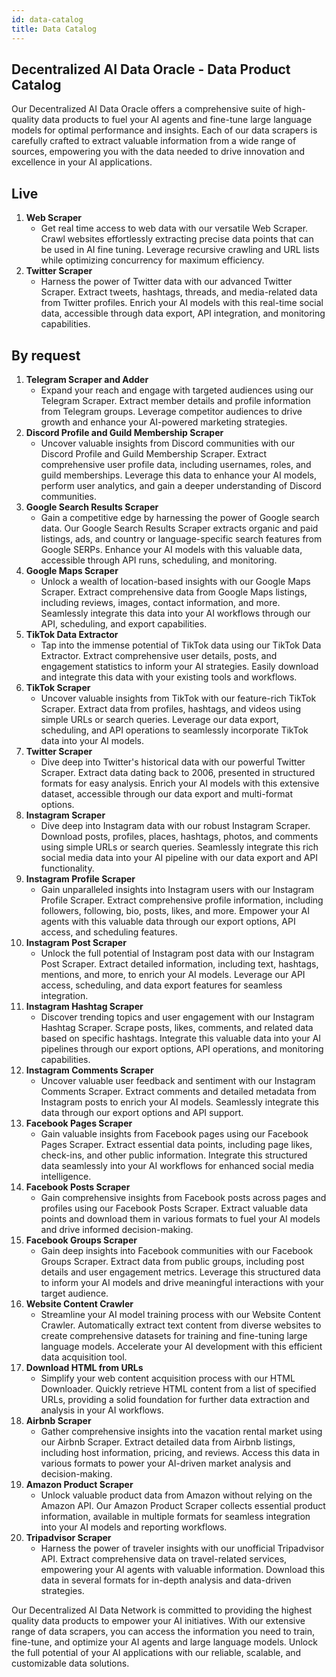 ```yaml
---
id: data-catalog
title: Data Catalog
---
```


## Decentralized AI Data Oracle - Data Product Catalog

Our Decentralized AI Data Oracle offers a comprehensive suite of high-quality data products to fuel your AI agents and fine-tune large language models for optimal performance and insights. Each of our data scrapers is carefully crafted to extract valuable information from a wide range of sources, empowering you with the data needed to drive innovation and excellence in your AI applications.

## Live

1. **Web Scraper**
    - Get real time access to web data with our versatile Web Scraper. Crawl websites effortlessly extracting precise data points that can be used in AI fine tuning. Leverage recursive crawling and URL lists while optimizing concurrency for maximum efficiency.
2. **Twitter Scraper**
    - Harness the power of Twitter data with our advanced Twitter Scraper. Extract tweets, hashtags, threads, and media-related data from Twitter profiles. Enrich your AI models with this real-time social data, accessible through data export, API integration, and monitoring capabilities.

## By request

1. **Telegram Scraper and Adder**
    - Expand your reach and engage with targeted audiences using our Telegram Scraper. Extract member details and profile information from Telegram groups. Leverage competitor audiences to drive growth and enhance your AI-powered marketing strategies.
2. **Discord Profile and Guild Membership Scraper**
    - Uncover valuable insights from Discord communities with our Discord Profile and Guild Membership Scraper. Extract comprehensive user profile data, including usernames, roles, and guild memberships. Leverage this data to enhance your AI models, perform user analytics, and gain a deeper understanding of Discord communities.
3. **Google Search Results Scraper**
    - Gain a competitive edge by harnessing the power of Google search data. Our Google Search Results Scraper extracts organic and paid listings, ads, and country or language-specific search features from Google SERPs. Enhance your AI models with this valuable data, accessible through API runs, scheduling, and monitoring.
4. **Google Maps Scraper**
    - Unlock a wealth of location-based insights with our Google Maps Scraper. Extract comprehensive data from Google Maps listings, including reviews, images, contact information, and more. Seamlessly integrate this data into your AI workflows through our API, scheduling, and export capabilities.
5. **TikTok Data Extractor**
    - Tap into the immense potential of TikTok data using our TikTok Data Extractor. Extract comprehensive user details, posts, and engagement statistics to inform your AI strategies. Easily download and integrate this data with your existing tools and workflows.
6. **TikTok Scraper**
    - Uncover valuable insights from TikTok with our feature-rich TikTok Scraper. Extract data from profiles, hashtags, and videos using simple URLs or search queries. Leverage our data export, scheduling, and API operations to seamlessly incorporate TikTok data into your AI models.
7. **Twitter Scraper**
    - Dive deep into Twitter's historical data with our powerful Twitter Scraper. Extract data dating back to 2006, presented in structured formats for easy analysis. Enrich your AI models with this extensive dataset, accessible through our data export and multi-format options.
8. **Instagram Scraper**
    - Dive deep into Instagram data with our robust Instagram Scraper. Download posts, profiles, places, hashtags, photos, and comments using simple URLs or search queries. Seamlessly integrate this rich social media data into your AI pipeline with our data export and API functionality.
9. **Instagram Profile Scraper**
    - Gain unparalleled insights into Instagram users with our Instagram Profile Scraper. Extract comprehensive profile information, including followers, following, bio, posts, likes, and more. Empower your AI agents with this valuable data through our export options, API access, and scheduling features.
10. **Instagram Post Scraper**
    - Unlock the full potential of Instagram post data with our Instagram Post Scraper. Extract detailed information, including text, hashtags, mentions, and more, to enrich your AI models. Leverage our API access, scheduling, and data export features for seamless integration.
11. **Instagram Hashtag Scraper**
    - Discover trending topics and user engagement with our Instagram Hashtag Scraper. Scrape posts, likes, comments, and related data based on specific hashtags. Integrate this valuable data into your AI pipelines through our export options, API operations, and monitoring capabilities.
12. **Instagram Comments Scraper**
    - Uncover valuable user feedback and sentiment with our Instagram Comments Scraper. Extract comments and detailed metadata from Instagram posts to enrich your AI models. Seamlessly integrate this data through our export options and API support.
13. **Facebook Pages Scraper**
    - Gain valuable insights from Facebook pages using our Facebook Pages Scraper. Extract essential data points, including page likes, check-ins, and other public information. Integrate this structured data seamlessly into your AI workflows for enhanced social media intelligence.
14. **Facebook Posts Scraper**
    - Gain comprehensive insights from Facebook posts across pages and profiles using our Facebook Posts Scraper. Extract valuable data points and download them in various formats to fuel your AI models and drive informed decision-making.
15. **Facebook Groups Scraper**
    - Gain deep insights into Facebook communities with our Facebook Groups Scraper. Extract data from public groups, including post details and user engagement metrics. Leverage this structured data to inform your AI models and drive meaningful interactions with your target audience.
16. **Website Content Crawler**
    - Streamline your AI model training process with our Website Content Crawler. Automatically extract text content from diverse websites to create comprehensive datasets for training and fine-tuning large language models. Accelerate your AI development with this efficient data acquisition tool.
17. **Download HTML from URLs**
    - Simplify your web content acquisition process with our HTML Downloader. Quickly retrieve HTML content from a list of specified URLs, providing a solid foundation for further data extraction and analysis in your AI workflows.
18. **Airbnb Scraper**
    - Gather comprehensive insights into the vacation rental market using our Airbnb Scraper. Extract detailed data from Airbnb listings, including host information, pricing, and reviews. Access this data in various formats to power your AI-driven market analysis and decision-making.
19. **Amazon Product Scraper**
    - Unlock valuable product data from Amazon without relying on the Amazon API. Our Amazon Product Scraper collects essential product information, available in multiple formats for seamless integration into your AI models and reporting workflows.
20. **Tripadvisor Scraper**
    - Harness the power of traveler insights with our unofficial Tripadvisor API. Extract comprehensive data on travel-related services, empowering your AI agents with valuable information. Download this data in several formats for in-depth analysis and data-driven strategies.

Our Decentralized AI Data Network is committed to providing the highest quality data products to empower your AI initiatives. With our extensive range of data scrapers, you can access the information you need to train, fine-tune, and optimize your AI agents and large language models. Unlock the full potential of your AI applications with our reliable, scalable, and customizable data solutions.
